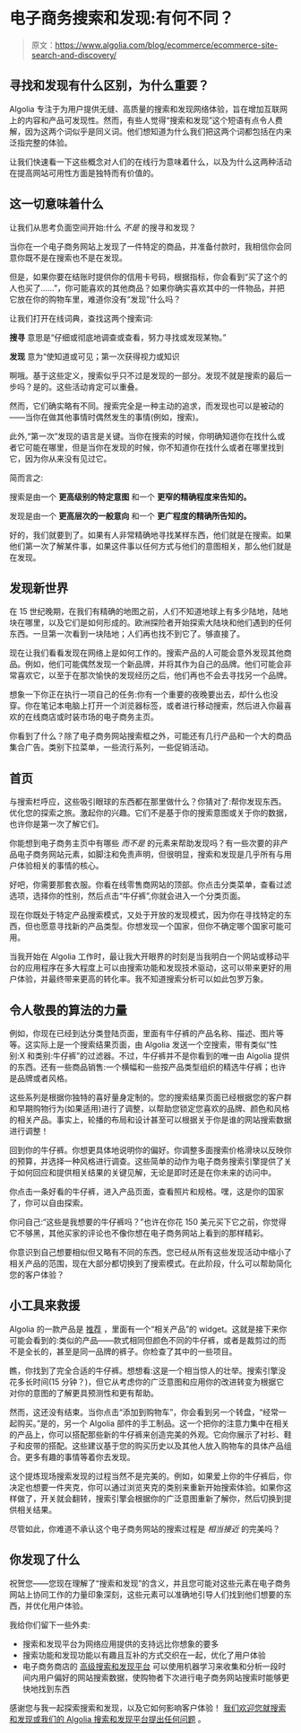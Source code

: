 # 电子商务搜索和发现:有何不同？

> 原文：<https://www.algolia.com/blog/ecommerce/ecommerce-site-search-and-discovery/>

## [](#what%e2%80%99s-the-difference-between-searching-and-discovering-and-why-does-it-matter)寻找和发现有什么区别，为什么重要？

Algolia 专注于为用户提供无缝、高质量的搜索和发现网络体验，旨在增加互联网上的内容和产品可发现性。然而，有些人觉得“搜索和发现”这个短语有点令人费解，因为这两个词似乎是同义词。他们想知道为什么我们把这两个词都包括在内来泛指完整的体验。

让我们快速看一下这些概念对人们的在线行为意味着什么，以及为什么这两种活动在提高网站可用性方面是独特而有价值的。

## [](#what-it-all-means)这一切意味着什么

让我们从思考负面空间开始:什么 *不是* 的搜寻和发现？

当你在一个电子商务网站上发现了一件特定的商品，并准备付款时，我相信你会同意你既不是在搜索也不是在发现。

但是，如果你要在结账时提供你的信用卡号码，根据指标，你会看到“买了这个的人也买了……”，你可能喜欢的其他商品？如果你确实喜欢其中的一件物品，并把它放在你的购物车里，难道你没有“发现”什么吗？

让我们打开在线词典，查找这两个搜索词:

**搜寻** 意思是“仔细或彻底地调查或查看，努力寻找或发现某物。”

**发现** 意为“使知道或可见；第一次获得视力或知识

啊哦。基于这些定义，搜索似乎只不过是发现的一部分。发现不就是搜索的最后一步吗？是的。这些活动肯定可以重叠。

然而，它们确实略有不同。搜索完全是一种主动的追求，而发现也可以是被动的——当你在做其他事情时偶然发生的事情(例如，搜索)。

此外,“第一次”发现的语言是关键。当你在搜索的时候，你明确知道你在找什么或者它可能在哪里，但是当你在发现的时候，你不知道你在找什么或者在哪里找到它，因为你从来没有见过它。

简而言之:

搜索是由一个 **更高级别的特定意图** 和一个 **更窄的精确程度来告知的。**

发现是由一个 **更高层次的一般意向** 和一个 **更广程度的精确所告知的。**

好的，我们就要到了。如果有人非常精确地寻找某样东西，他们就是在搜索。如果他们第一次了解某件事，如果这件事以任何方式与他们的意图相关，那么他们就是在发现。

## [](#discovering-a-new-world)发现新世界

在 15 世纪晚期，在我们有精确的地图之前，人们不知道地球上有多少陆地，陆地块在哪里，以及它们是如何形成的。欧洲探险者开始探索大陆块和他们遇到的任何东西。一旦第一次看到一块陆地；人们再也找不到它了。够直接了。

现在让我们看看发现在网络上是如何工作的。搜索产品的人可能会意外发现其他商品。例如，他们可能偶然发现一个新品牌，并将其作为自己的品牌。他们可能会非常喜欢它，以至于在那次愉快的发现经历之后，他们再也不会去寻找另一个品牌。

想象一下你正在执行一项自己的任务:你有一个重要的夜晚要出去，却什么也没穿。你在笔记本电脑上打开一个浏览器标签，或者进行移动搜索，然后进入你最喜欢的在线商店或时装市场的电子商务主页。

你看到了什么？除了电子商务网站搜索框之外，可能还有几行产品和一个大的商品集合广告。类别下拉菜单，一些流行系列，一些促销活动。

## [](#theres-no-place-like-the-home-page)首页

与搜索栏呼应，这些吸引眼球的东西都在那里做什么？你猜对了:帮你发现东西。优化您的探索之旅。激起你的兴趣。它们不是基于你的搜索意图或关于你的数据，也许你是第一次了解它们。

你能想到电子商务主页中有哪些 *而不是* 的元素来帮助发现吗？有一些次要的非产品电子商务网站元素，如脚注和免责声明，但很明显，搜索和发现是几乎所有与用户体验相关的事情的核心。

好吧，你需要那套衣服。你看在线零售商网站的顶部。你点击分类菜单，查看过滤选项，选择你的性别，然后点击“牛仔裤”,你就会进入一个分类页面。

现在你既处于特定产品搜索模式，又处于开放的发现模式，因为你在寻找特定的东西，但也愿意寻找新的产品类型。你想发现一个国家，但你不确定哪个国家可能可用。

当我开始在 Algolia 工作时，最让我大开眼界的时刻是当我明白一个网站或移动平台的应用程序在多大程度上可以由搜索功能和发现技术驱动，这可以带来更好的用户体验，并最终带来更高的转化率。我不知道搜索分析可以如此包罗万象。

## [](#the-power-of-awesome-algorithms)令人敬畏的算法的力量

例如，你现在已经到达分类登陆页面，里面有牛仔裤的产品名称、描述、图片等等。这实际上是一个搜索结果页面，由 Algolia 发送一个空搜索，带有类似“性别:X 和类别:牛仔裤”的过滤器。不过，牛仔裤并不是你看到的唯一由 Algolia 提供的东西。还有一些商品销售:一个横幅和一些按产品类型组织的精选牛仔裤；也许是品牌或者风格。

这些系列是根据你独特的喜好量身定制的。您的搜索结果页面已经根据您的客户群和早期购物行为(如果适用)进行了调整，以帮助您锁定您喜欢的品牌、颜色和风格的相关产品。事实上，轮播的布局和设计甚至可以根据关于你是谁的网站搜索数据进行调整！

回到你的牛仔裤。你想更具体地说明你的偏好。你调整多面搜索价格滑块以反映你的预算，并选择一种风格进行调查。这些简单的动作为电子商务搜索引擎提供了关于如何回应和提供相关结果的关键见解，无论是即时还是在你未来的访问中。

你点击一条好看的牛仔裤，进入产品页面，查看照片和规格。嘿，这是你的国家了，你可以自由探索。

你问自己:“这些是我想要的牛仔裤吗？”也许在你花 150 美元买下它之前，你觉得它不够黑，其他买家的评论也不像你想在电子商务网站上看到的那样精彩。

你意识到自己想要相似但又略有不同的东西。您已经从所有这些发现活动中缩小了相关产品的范围，现在大部分都切换到了搜索模式。在此阶段，什么可以帮助简化您的客户体验？

## [](#widgets-to-the-rescue)小工具来救援

Algolia 的一款产品是 [推荐](https://www.algolia.com/products/recommendations/) ，里面有一个“相关产品”的 widget。这就是接下来你可能会看到的:类似的产品——款式相同但颜色不同的牛仔裤，或者是裁剪过的而不是全长的，甚至是同一品牌的裤子。你检查了其中的一些项目。

瞧，你找到了完全合适的牛仔裤。想想看:这是一个相当惊人的壮举。搜索引擎没花多长时间(15 分钟？)，但它从考虑你的广泛意图和应用你的改进转变为根据它对你的意图的了解更具预测性和更有帮助。

然而，这还没有结束。当你点击“添加到购物车”，你会看到另一个转盘，“经常一起购买。”是的，另一个 Algolia 部件的手工制品。这一个把你的注意力集中在相关的产品上，你可以搭配那些新的牛仔裤来创造完美的外观。它向你展示了衬衫、鞋子和皮带的搭配。这些建议基于您的购买历史以及其他人放入购物车的具体产品组合。更多有趣的事情等着你去发现。

这个提炼现场搜索发现的过程当然不是完美的。例如，如果爱上你的牛仔裤后，你决定也想要一件夹克，你可以通过浏览夹克的类别来重新开始搜索体验。如果你这样做了，开关就会翻转，搜索引擎会根据你的广泛意图重新了解你，然后切换到提供相关结果。

尽管如此，你难道不承认这个电子商务网站的搜索过程是 *相当接近* 的完美吗？

## [](#what-you%e2%80%99ve-discovered)你发现了什么

祝贺您——您现在理解了“搜索和发现”的含义，并且您可能对这些元素在电子商务网站上协同工作的力量印象深刻，这些元素可以准确地引导人们找到他们想要的东西，并优化用户体验。

我给你们留下一些外卖:

*   搜索和发现平台为网络应用提供的支持远比你想象的要多
*   搜索功能和发现功能以有趣且互补的方式交织在一起，优化了用户体验
*   电子商务商店的 [高级搜索和发现平台](https://www.algolia.com/products/search-and-discovery/hosted-search-api/) 可以使用机器学习来收集和分析一段时间内用户偏好的网站搜索数据，使购物者下次进行电子商务网站搜索时能够更快地找到东西

感谢您与我一起探索搜索和发现，以及它如何影响客户体验！ [我们欢迎您就搜索和发现或我们的 Algolia 搜索和发现平台提出任何问题](https://www.algolia.com/contactus/) 。